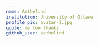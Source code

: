 ```yaml
---
name: Aethelind
institution: University of Ottawa
profile_pic: avatar-2.jpg 
quote: me too thanks
github_user: aethelind
---
```

